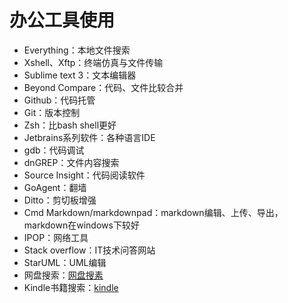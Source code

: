 # 办公工具使用
 - Everything：本地文件搜索
 - Xshell、Xftp：终端仿真与文件传输
 - Sublime text 3：文本编辑器
 - Beyond Compare：代码、文件比较合并
 - Github：代码托管
 - Git：版本控制
 - Zsh：比bash shell更好
 - Jetbrains系列软件：各种语言IDE
 - gdb：代码调试
 - dnGREP：文件内容搜索
 - Source Insight：代码阅读软件
 - GoAgent：翻墙
 - Ditto：剪切板增强
 - Cmd Markdown/markdownpad：markdown编辑、上传、导出，markdown在windows下较好
 - IPOP：网络工具
 - Stack overflow：IT技术问答网站
 - StarUML：UML编辑
 - 网盘搜索：[网盘搜素](http://www.wangpansou.cn/ "点击进入")
 - Kindle书籍搜索：[kindle](https://www.jiumodiary.com/)
